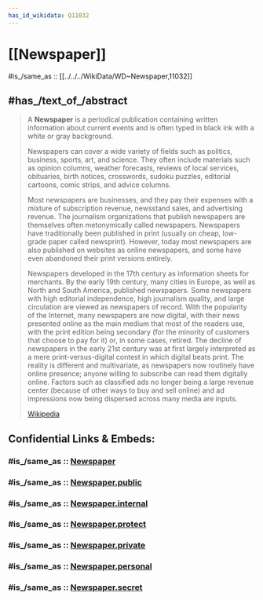 ```yaml
---
has_id_wikidata: Q11032
---
```


# [[Newspaper]] 

#is_/same_as :: [[../../../WikiData/WD~Newspaper,11032]] 


## #has_/text_of_/abstract 

> A **Newspaper** is a periodical publication containing written information about current events 
> and is often typed in black ink with a white or gray background. 
> 
> Newspapers can cover a wide variety of fields such as politics, business, sports, art, and science. They often include materials such as opinion columns, weather forecasts, reviews of local services, obituaries, birth notices, crosswords, sudoku puzzles, editorial cartoons, comic strips, and advice columns.
>
> Most newspapers are businesses, and they pay their expenses with a mixture of subscription revenue, newsstand sales, and advertising revenue. The journalism organizations that publish newspapers are themselves often metonymically called newspapers. Newspapers have traditionally been published in print (usually on cheap, low-grade paper called newsprint). However, today most newspapers are also published on websites as online newspapers, and some have even abandoned their print versions entirely.
>
> Newspapers developed in the 17th century as information sheets for merchants. By the early 19th century, many cities in Europe, as well as North and South America, published newspapers. Some newspapers with high editorial independence, high journalism quality, and large circulation are viewed as newspapers of record. With the popularity of the Internet, many newspapers are now digital, with their news presented online as the main medium that most of the readers use, with the print edition being secondary (for the minority of customers that choose to pay for it) or, in some cases, retired. The decline of newspapers in the early 21st century was at first largely interpreted as a mere print-versus-digital contest in which digital beats print. The reality is different and multivariate, as newspapers now routinely have online presence; anyone willing to subscribe can read them digitally online. Factors such as classified ads no longer being a large revenue center (because of other ways to buy and sell online) and ad impressions now being dispersed across many media are inputs.
>
> [Wikipedia](https://en.wikipedia.org/wiki/Newspaper) 




## Confidential Links & Embeds: 

### #is_/same_as :: [Newspaper](/_Standards/Society/Communication/Media/Newspaper.md) 

### #is_/same_as :: [Newspaper.public](/_public/Society/Communication/Media/Newspaper.public.md) 

### #is_/same_as :: [Newspaper.internal](/_internal/Society/Communication/Media/Newspaper.internal.md) 

### #is_/same_as :: [Newspaper.protect](/_protect/Society/Communication/Media/Newspaper.protect.md) 

### #is_/same_as :: [Newspaper.private](/_private/Society/Communication/Media/Newspaper.private.md) 

### #is_/same_as :: [Newspaper.personal](/_personal/Society/Communication/Media/Newspaper.personal.md) 

### #is_/same_as :: [Newspaper.secret](/_secret/Society/Communication/Media/Newspaper.secret.md)

